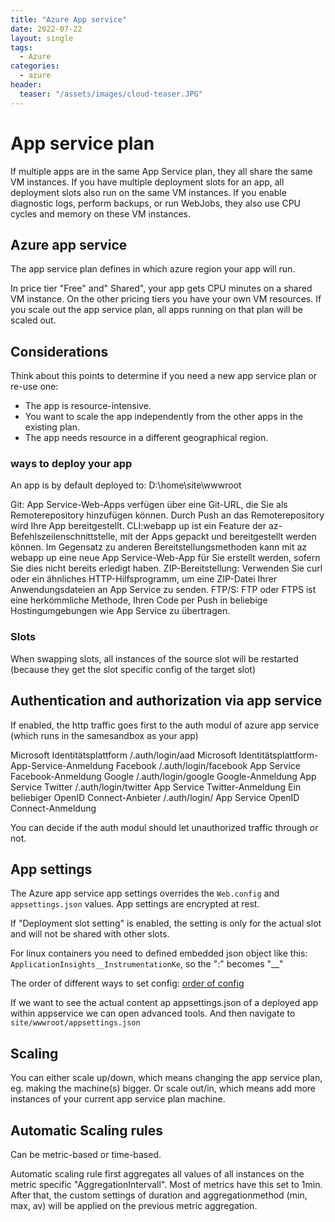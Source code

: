 ```yaml
---
title: "Azure App service"
date: 2022-07-22
layout: single
tags:
  - Azure 
categories:
  - azure
header:
  teaser: "/assets/images/cloud-teaser.JPG"
---
```


# App service plan
If multiple apps are in the same App Service plan, they all share the same VM instances. 
If you have multiple deployment slots for an app, all deployment slots also run on the same VM instances. 
If you enable diagnostic logs, perform backups, or run WebJobs, they also use CPU cycles and memory on these VM instances.

## Azure app service
The app service plan defines in which azure region your app will run.

In price tier "Free" and" Shared", your app gets CPU minutes on a shared VM instance.
On the other pricing tiers you have your own VM resources.
If you scale out the app service plan, all apps running on that plan will be scaled out.

## Considerations
Think about this points to determine if you need a new app service plan or re-use one:
* The app is resource-intensive.
* You want to scale the app independently from the other apps in the existing plan.
* The app needs resource in a different geographical region.

### ways to deploy your app
An app is by default deployed to: D:\home\site\wwwroot

Git: App Service-Web-Apps verfügen über eine Git-URL, die Sie als Remoterepository hinzufügen können. Durch Push an das Remoterepository wird Ihre App bereitgestellt.
CLI:webapp up ist ein Feature der az-Befehlszeilenschnittstelle, mit der Apps gepackt und bereitgestellt werden können. Im Gegensatz zu anderen Bereitstellungsmethoden kann mit az webapp up eine neue App Service-Web-App für Sie erstellt werden, sofern Sie dies nicht bereits erledigt haben.
ZIP-Bereitstellung: Verwenden Sie curl oder ein ähnliches HTTP-Hilfsprogramm, um eine ZIP-Datei Ihrer Anwendungsdateien an App Service zu senden.
FTP/S: FTP oder FTPS ist eine herkömmliche Methode, Ihren Code per Push in beliebige Hostingumgebungen wie App Service zu übertragen.


### Slots
When swapping slots, all instances of the source slot will be restarted (because they get the slot specific config of the target slot)

## Authentication and authorization via app service
If enabled, the http traffic goes first to the auth modul of azure app service (which runs in the samesandbox as your app)

Microsoft Identitätsplattform	/.auth/login/aad	Microsoft Identitätsplattform-App-Service-Anmeldung
Facebook	/.auth/login/facebook	App Service Facebook-Anmeldung
Google	/.auth/login/google	Google-Anmeldung App Service
Twitter	/.auth/login/twitter	App Service Twitter-Anmeldung
Ein beliebiger OpenID Connect-Anbieter	/.auth/login/<providerName>	App Service OpenID Connect-Anmeldung

You can decide if the auth modul should let unauthorized traffic through or not.

## App settings
The Azure app service app settings overrides the ```Web.config``` and ```appsettings.json``` values.
App settings are encrypted at rest.

If "Deployment slot setting" is enabled, the setting is only for the actual slot and will not be shared with other slots.

For linux containers you need to defined embedded json object like this: ```ApplicationInsights__InstrumentationKe```, so the ":" becomes "__"

The order of different ways to set config: [order of config](https://learn.microsoft.com/en-us/aspnet/core/fundamentals/configuration/?view=aspnetcore-7.0#default-application-configuration-sources)

If we want to see the actual content ap appsettings.json of a deployed app within appservice we can open advanced tools.
And then navigate to ```site/wwwroot/appsettings.json```

## Scaling
You can either scale up/down, which means changing the app service plan, eg. making the machine(s) bigger.
Or scale out/in, which means add more instances of your current app service plan machine.  

## Automatic Scaling rules
Can be metric-based or time-based. 

Automatic scaling rule first aggregates all values of all instances on the metric specific "AggregationIntervall". Most of metrics have this set to 1min.
After that, the custom settings of duration and aggregationmethod (min, max, av) will be applied on the previous metric aggregation.
